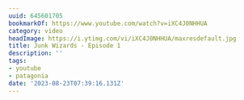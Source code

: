 ```yaml
---
uuid: 645601705
bookmarkOf: https://www.youtube.com/watch?v=iXC4J0NHHUA
category: video
headImage: https://i.ytimg.com/vi/iXC4J0NHHUA/maxresdefault.jpg
title: Junk Wizards - Episode 1
description: ''
tags:
- youtube
- patagonia
date: '2023-08-23T07:39:16.131Z'
---
```



